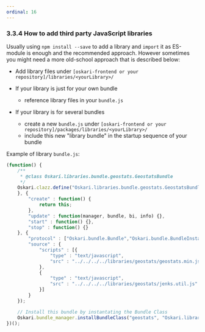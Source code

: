 ```yaml
---
ordinal: 16
---
```


### 3.3.4 How to add third party JavaScript libraries

Usually using `npm install --save` to add a library and `import` it as ES-module is enough and the recommended approach.
However sometimes you might need a more old-school approach that is described below:

* Add library files under `[oskari-frontend or your repository]/libraries/<yourLibrary>/`

* If your library is just for your own bundle
    * reference library files in your `bundle.js`

* If your library is for several bundles
    * create a new `bundle.js` under `[oskari-frontend or your repository]/packages/libraries/<yourLibrary>/`
    * include this new "library bundle" in the startup sequence of your bundle

Example of library `bundle.js`:

```javascript
(function() {
    /**
     * @class Oskari.libraries.bundle.geostats.GeostatsBundle
     */
    Oskari.clazz.define("Oskari.libraries.bundle.geostats.GeostatsBundle", function() {
    }, {
        "create" : function() {
            return this;
        },
        "update" : function(manager, bundle, bi, info) {},
        "start" : function() {},
        "stop" : function() {}
    }, {
        "protocol" : ["Oskari.bundle.Bundle","Oskari.bundle.BundleInstance"],
        "source" : {
            "scripts" : [{
                "type" : "text/javascript",
                "src" : "../../../../libraries/geostats/geostats.min.js"
            },
            {
                "type" : "text/javascript",
                "src" : "../../../../libraries/geostats/jenks.util.js"
            }]
        }
    });

    // Install this bundle by instantating the Bundle Class
    Oskari.bundle_manager.installBundleClass("geostats", "Oskari.libraries.bundle.geostats.GeostatsBundle");
})();
```